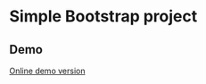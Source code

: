 # Simple Bootstrap project

## Demo
[Online demo version](https://wpyda.github.io/Bootstrap-Project/)
